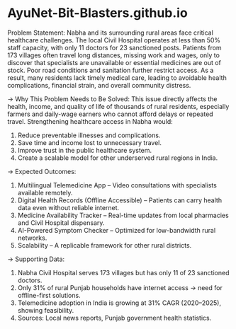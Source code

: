 # AyuNet-Bit-Blasters.github.io

Problem Statement:
Nabha and its surrounding rural areas face critical healthcare challenges. The local Civil Hospital operates at less than 50% staff capacity, with only 11 doctors for 23 sanctioned posts. Patients from 173 villages often travel long distances, missing work and wages, only to discover that specialists are unavailable or essential medicines are out of stock. Poor road conditions and sanitation further restrict access. As a result, many residents lack timely medical care, leading to avoidable health complications, financial strain, and overall community distress.

-> Why This Problem Needs to Be Solved:
This issue directly affects the health, income, and quality of life of thousands of rural residents, especially farmers and daily-wage earners who cannot afford delays or repeated travel. Strengthening healthcare access in Nabha would:

1. Reduce preventable illnesses and complications.
2. Save time and income lost to unnecessary travel.
3. Improve trust in the public healthcare system.
4. Create a scalable model for other underserved rural regions in India.

-> Expected Outcomes:
1. Multilingual Telemedicine App – Video consultations with specialists available remotely.
2. Digital Health Records (Offline Accessible) – Patients can carry health data even without reliable internet.
3. Medicine Availability Tracker – Real-time updates from local pharmacies and Civil Hospital dispensary.
4. AI-Powered Symptom Checker – Optimized for low-bandwidth rural networks.
5. Scalability – A replicable framework for other rural districts.

-> Supporting Data:

1. Nabha Civil Hospital serves 173 villages but has only 11 of 23 sanctioned doctors.
2. Only 31% of rural Punjab households have internet access → need for offline-first solutions.
3. Telemedicine adoption in India is growing at 31% CAGR (2020–2025), showing feasibility.
4. Sources: Local news reports, Punjab government health statistics.
